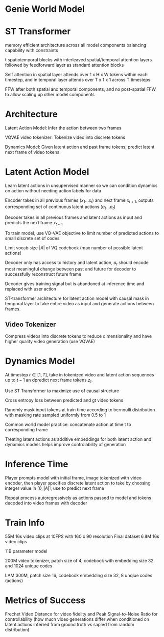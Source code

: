 # Genie World Model

# ST Transformer

memory efficient architecture across all model components balancing capability with constraints

t spatiotemporal blocks with interleaved spatial/temporal attention layers followed by feedforward layer as standard attention blocks

Self attention in spatial layer attends over 1 x H x W tokens within each timestep, and in temporal layer attends over T x 1 x 1 across T timesteps

FFW after both spatial and temporal components, and no post-spatial FFW to allow scaling up other model components

# Architecture 

Latent Action Model: Infer the action between two frames

VQVAE video tokenizer: Tokenize video into discrete tokens

Dynamics Model: Given latent action and past frame tokens, predict latent next frame of video tokens

# Latent Action Model

Learn latent actions in unsupervised manner so we can condition dynamics on action without needing action labels for data

Encoder takes in all previous frames $(x_1...x_t)$ and next frame $x_{t + 1}$, outputs corresponding set of continuous latent actions $(a_1...a_t)$

Decoder takes in all previous frames and latent actions as input and predicts the next frame $x_{t + 1}$

To train model, use VQ-VAE objective to limit number of predicted actions to small discrete set of codes

Limit vocab size $|A|$ of VQ codebook (max number of possible latent actions)

Decoder only has access to history and latent action, $a_t$ should encode most meaningful change between past and future for decoder to successfully reconstruct future frame

Decoder gives training signal but is abandoned at inference time and replaced with user action

ST-transformer architecture for latent action model with causal mask in temporal layer to take entire video as input and generate actions between frames.

## Video Tokenizer

Compress videos into discrete tokens to reduce dimensionality and have higher quality video generation (use VQVAE)

# Dynamics Model

At timestep $t \in [1, T]$, take in tokenized video and latent action sequences up to $t - 1$ an dpredict next frame tokens $z_t$.

Use ST Transformer to maximize use of causal structure

Cross entropy loss between predicted and gt video tokens

Ranomly mask input tokens at train time according to bernoulli distribution with masking rate sampled uniformly from 0.5 to 1

Common world model practice: concatenate action at time t to corresponding frame

Treating latent actions as additive embeddings for both latent action and dynamics models helps improve controlability of generation

# Inference Time

Player prompts model with initial frame, image tokenized with video encoder, then player specifies discrete latent action to take by choosing integer value in $[0, |A|]$, use to predict next frame

Repeat process autoregressively as actions passed to model and tokens decoded into video frames with decoder

# Train Info

55M 16s video clips at 10FPS with 160 x 90 resolution
Final dataset 6.8M 16s video clips

11B parameter model

200M video tokenizer, patch size of 4, codebook with embedding size 32 and 1024 unique codes

LAM 300M, patch size 16, codebook embedding size 32, 8 unqiue codes (actions)

# Metrics of Success

Frechet Video Distance for video fidelity and Peak Signal-to-Noise Ratio for controllability (how much video generations differ when conditioned on latent actions inferred from ground truth vs sapled from random distribution)

